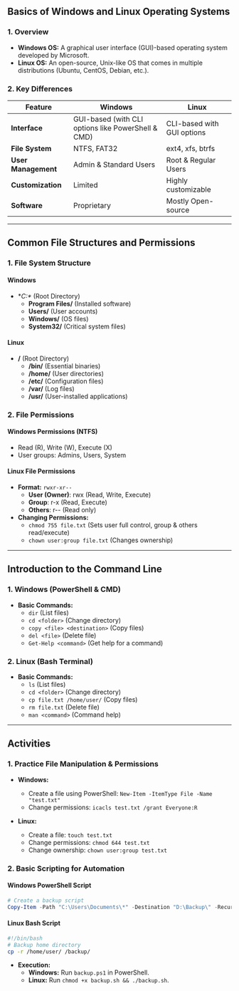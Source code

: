 ## **Basics of Windows and Linux Operating Systems**
### **1. Overview**
- **Windows OS:** A graphical user interface (GUI)-based operating system developed by Microsoft.
- **Linux OS:** An open-source, Unix-like OS that comes in multiple distributions (Ubuntu, CentOS, Debian, etc.).

### **2. Key Differences**
| Feature       | Windows       | Linux |
|--------------|--------------|-------|
| **Interface** | GUI-based (with CLI options like PowerShell & CMD) | CLI-based with GUI options |
| **File System** | NTFS, FAT32 | ext4, xfs, btrfs |
| **User Management** | Admin & Standard Users | Root & Regular Users |
| **Customization** | Limited | Highly customizable |
| **Software** | Proprietary | Mostly Open-source |

---

## **Common File Structures and Permissions**
### **1. File System Structure**
#### **Windows**
- **C:\** (Root Directory)
  - **Program Files/** (Installed software)
  - **Users/** (User accounts)
  - **Windows/** (OS files)
  - **System32/** (Critical system files)

#### **Linux**
- **/** (Root Directory)
  - **/bin/** (Essential binaries)
  - **/home/** (User directories)
  - **/etc/** (Configuration files)
  - **/var/** (Log files)
  - **/usr/** (User-installed applications)

### **2. File Permissions**
#### **Windows Permissions (NTFS)**
- Read (R), Write (W), Execute (X)
- User groups: Admins, Users, System

#### **Linux File Permissions**
- **Format:** `rwxr-xr--`
  - **User (Owner)**: rwx (Read, Write, Execute)
  - **Group**: r-x (Read, Execute)
  - **Others**: r-- (Read only)
- **Changing Permissions:**
  - `chmod 755 file.txt` (Sets user full control, group & others read/execute)
  - `chown user:group file.txt` (Changes ownership)

---

## **Introduction to the Command Line**
### **1. Windows (PowerShell & CMD)**
- **Basic Commands:**
  - `dir` (List files)
  - `cd <folder>` (Change directory)
  - `copy <file> <destination>` (Copy files)
  - `del <file>` (Delete file)
  - `Get-Help <command>` (Get help for a command)

### **2. Linux (Bash Terminal)**
- **Basic Commands:**
  - `ls` (List files)
  - `cd <folder>` (Change directory)
  - `cp file.txt /home/user/` (Copy files)
  - `rm file.txt` (Delete file)
  - `man <command>` (Command help)

---

## **Activities**
### **1. Practice File Manipulation & Permissions**
- **Windows:**
  - Create a file using PowerShell: `New-Item -ItemType File -Name "test.txt"`
  - Change permissions: `icacls test.txt /grant Everyone:R`
  
- **Linux:**
  - Create a file: `touch test.txt`
  - Change permissions: `chmod 644 test.txt`
  - Change ownership: `chown user:group test.txt`

### **2. Basic Scripting for Automation**
#### **Windows PowerShell Script**
```powershell
# Create a backup script
Copy-Item -Path "C:\Users\Documents\*" -Destination "D:\Backup\" -Recurse
```
#### **Linux Bash Script**
```bash
#!/bin/bash
# Backup home directory
cp -r /home/user/ /backup/
```
- **Execution:**
  - **Windows:** Run `backup.ps1` in PowerShell.
  - **Linux:** Run `chmod +x backup.sh && ./backup.sh`.
